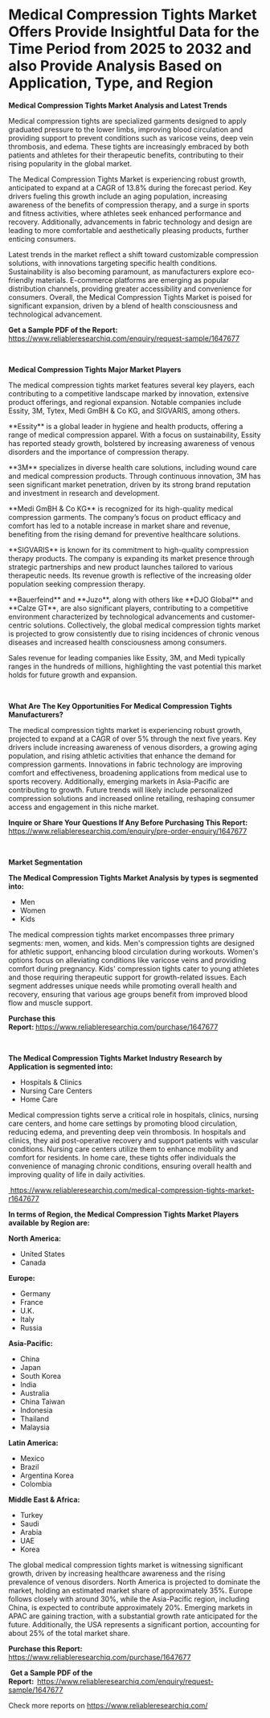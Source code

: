 <p><h1>Medical Compression Tights Market Offers Provide Insightful Data for the Time Period from 2025 to 2032 and also Provide Analysis Based on Application, Type, and Region</h1></p><p><strong>Medical Compression Tights Market Analysis and Latest Trends</strong></p>
<p><p>Medical compression tights are specialized garments designed to apply graduated pressure to the lower limbs, improving blood circulation and providing support to prevent conditions such as varicose veins, deep vein thrombosis, and edema. These tights are increasingly embraced by both patients and athletes for their therapeutic benefits, contributing to their rising popularity in the global market.</p><p>The Medical Compression Tights Market is experiencing robust growth, anticipated to expand at a CAGR of 13.8% during the forecast period. Key drivers fueling this growth include an aging population, increasing awareness of the benefits of compression therapy, and a surge in sports and fitness activities, where athletes seek enhanced performance and recovery. Additionally, advancements in fabric technology and design are leading to more comfortable and aesthetically pleasing products, further enticing consumers.</p><p>Latest trends in the market reflect a shift toward customizable compression solutions, with innovations targeting specific health conditions. Sustainability is also becoming paramount, as manufacturers explore eco-friendly materials. E-commerce platforms are emerging as popular distribution channels, providing greater accessibility and convenience for consumers. Overall, the Medical Compression Tights Market is poised for significant expansion, driven by a blend of health consciousness and technological advancement.</p></p>
<p><strong>Get a Sample PDF of the Report:&nbsp;</strong> <a href="https://www.reliableresearchiq.com/enquiry/request-sample/1647677?utm_campaign=2243&utm_medium=2&utm_source=Github&utm_content=ia&utm_term=08022025&utm_id=medical-compression-tights">https://www.reliableresearchiq.com/enquiry/request-sample/1647677</a></p>
<p>&nbsp;</p>
<p><strong>Medical Compression Tights Major Market Players</strong></p>
<p><p>The medical compression tights market features several key players, each contributing to a competitive landscape marked by innovation, extensive product offerings, and regional expansion. Notable companies include Essity, 3M, Tytex, Medi GmBH & Co KG, and SIGVARIS, among others.</p><p>**Essity** is a global leader in hygiene and health products, offering a range of medical compression apparel. With a focus on sustainability, Essity has reported steady growth, bolstered by increasing awareness of venous disorders and the importance of compression therapy.</p><p>**3M** specializes in diverse health care solutions, including wound care and medical compression products. Through continuous innovation, 3M has seen significant market penetration, driven by its strong brand reputation and investment in research and development.</p><p>**Medi GmBH & Co KG** is recognized for its high-quality medical compression garments. The company’s focus on product efficacy and comfort has led to a notable increase in market share and revenue, benefiting from the rising demand for preventive healthcare solutions.</p><p>**SIGVARIS** is known for its commitment to high-quality compression therapy products. The company is expanding its market presence through strategic partnerships and new product launches tailored to various therapeutic needs. Its revenue growth is reflective of the increasing older population seeking compression therapy.</p><p>**Bauerfeind** and **Juzo**, along with others like **DJO Global** and **Calze GT**, are also significant players, contributing to a competitive environment characterized by technological advancements and customer-centric solutions. Collectively, the global medical compression tights market is projected to grow consistently due to rising incidences of chronic venous diseases and increased health consciousness among consumers.</p><p>Sales revenue for leading companies like Essity, 3M, and Medi typically ranges in the hundreds of millions, highlighting the vast potential this market holds for future growth and expansion.</p></p>
<p>&nbsp;</p>
<p><strong>What Are The Key Opportunities For Medical Compression Tights Manufacturers?</strong></p>
<p><p>The medical compression tights market is experiencing robust growth, projected to expand at a CAGR of over 5% through the next five years. Key drivers include increasing awareness of venous disorders, a growing aging population, and rising athletic activities that enhance the demand for compression garments. Innovations in fabric technology are improving comfort and effectiveness, broadening applications from medical use to sports recovery. Additionally, emerging markets in Asia-Pacific are contributing to growth. Future trends will likely include personalized compression solutions and increased online retailing, reshaping consumer access and engagement in this niche market.</p></p>
<p><strong>Inquire or Share Your Questions If Any Before Purchasing This Report:</strong> <a href="https://www.reliableresearchiq.com/enquiry/pre-order-enquiry/1647677?utm_campaign=2243&utm_medium=2&utm_source=Github&utm_content=ia&utm_term=08022025&utm_id=medical-compression-tights">https://www.reliableresearchiq.com/enquiry/pre-order-enquiry/1647677</a></p>
<p>&nbsp;</p>
<p><strong>Market Segmentation</strong></p>
<p><strong>The Medical Compression Tights Market Analysis by types is segmented into:</strong></p>
<p><ul><li>Men</li><li>Women</li><li>Kids</li></ul></p>
<p><p>The medical compression tights market encompasses three primary segments: men, women, and kids. Men's compression tights are designed for athletic support, enhancing blood circulation during workouts. Women's options focus on alleviating conditions like varicose veins and providing comfort during pregnancy. Kids' compression tights cater to young athletes and those requiring therapeutic support for growth-related issues. Each segment addresses unique needs while promoting overall health and recovery, ensuring that various age groups benefit from improved blood flow and muscle support.</p></p>
<p><strong>Purchase this Report:&nbsp;</strong><a href="https://www.reliableresearchiq.com/purchase/1647677?utm_campaign=2243&utm_medium=2&utm_source=Github&utm_content=ia&utm_term=08022025&utm_id=medical-compression-tights">https://www.reliableresearchiq.com/purchase/1647677</a></p>
<p>&nbsp;</p>
<p><strong>The Medical Compression Tights Market Industry Research by Application is segmented into:</strong></p>
<p><ul><li>Hospitals & Clinics</li><li>Nursing Care Centers</li><li>Home Care</li></ul></p>
<p><p>Medical compression tights serve a critical role in hospitals, clinics, nursing care centers, and home care settings by promoting blood circulation, reducing edema, and preventing deep vein thrombosis. In hospitals and clinics, they aid post-operative recovery and support patients with vascular conditions. Nursing care centers utilize them to enhance mobility and comfort for residents. In home care, these tights offer individuals the convenience of managing chronic conditions, ensuring overall health and improving quality of life in daily activities.</p></p>
<p><a href="https://www.reliableresearchiq.com/medical-compression-tights-market-r1647677?utm_campaign=2243&utm_medium=2&utm_source=Github&utm_content=ia&utm_term=08022025&utm_id=medical-compression-tights">&nbsp;https://www.reliableresearchiq.com/medical-compression-tights-market-r1647677</a></p>
<p><strong>In terms of Region, the Medical Compression Tights Market Players available by Region are:</strong></p>
<p>
    <p> <strong> North America: </strong>
        <ul>
            <li>United States</li>
            <li>Canada</li>
        </ul>
        </p> 
    <p> <strong> Europe: </strong>
        <ul>
            <li>Germany</li>
            <li>France</li>
            <li>U.K.</li>
            <li>Italy</li>
            <li>Russia</li>
        </ul>
        </p> 
    <p> <strong> Asia-Pacific: </strong>
        <ul>
            <li>China</li>
            <li>Japan</li>
            <li>South Korea</li>
            <li>India</li>
            <li>Australia</li>
            <li>China Taiwan</li>
            <li>Indonesia</li>
            <li>Thailand</li>
            <li>Malaysia</li>
        </ul>
        </p> 
    <p> <strong> Latin America: </strong>
        <ul>
            <li>Mexico</li>
            <li>Brazil</li>
            <li>Argentina Korea</li>
            <li>Colombia</li>
        </ul>
        </p> 
    <p> <strong> Middle East & Africa: </strong>
        <ul>
            <li>Turkey</li>
            <li>Saudi</li>
            <li>Arabia</li>
            <li>UAE</li>
            <li>Korea</li>
        </ul>
    </p>
    </p>
<p><p>The global medical compression tights market is witnessing significant growth, driven by increasing healthcare awareness and the rising prevalence of venous disorders. North America is projected to dominate the market, holding an estimated market share of approximately 35%. Europe follows closely with around 30%, while the Asia-Pacific region, including China, is expected to contribute approximately 20%. Emerging markets in APAC are gaining traction, with a substantial growth rate anticipated for the future. Additionally, the USA represents a significant portion, accounting for about 25% of the total market share.</p></p>
<p><strong>Purchase this Report: </strong><a href="https://www.reliableresearchiq.com/purchase/1647677?utm_campaign=2243&utm_medium=2&utm_source=Github&utm_content=ia&utm_term=08022025&utm_id=medical-compression-tights">https://www.reliableresearchiq.com/purchase/1647677</a></p>
<p>&nbsp;<strong>Get a Sample PDF of the Report:&nbsp;&nbsp;</strong><a href="https://www.reliableresearchiq.com/enquiry/request-sample/1647677?utm_campaign=2243&utm_medium=2&utm_source=Github&utm_content=ia&utm_term=08022025&utm_id=medical-compression-tights">https://www.reliableresearchiq.com/enquiry/request-sample/1647677</a></p>
<p><strong></strong></p>
<p>Check more reports on <a href="https://www.reliableresearchiq.com/?utm_campaign=2243&utm_medium=2&utm_source=Github&utm_content=ia&utm_term=08022025&utm_id=medical-compression-tights">https://www.reliableresearchiq.com/</a></p>